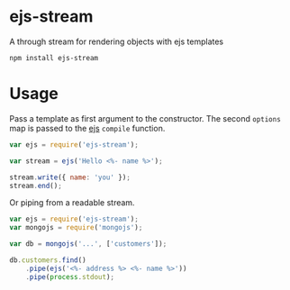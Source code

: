 # ejs-stream

A through stream for rendering objects with ejs templates

	npm install ejs-stream

# Usage

Pass a template as first argument to the constructor. The second `options` map is passed to the [ejs](https://github.com/mde/ejs#usage) `compile` function.

```javascript
var ejs = require('ejs-stream');

var stream = ejs('Hello <%- name %>');

stream.write({ name: 'you' });
stream.end();
```

Or piping from a readable stream.

```javascript
var ejs = require('ejs-stream');
var mongojs = require('mongojs');

var db = mongojs('...', ['customers']);

db.customers.find()
	.pipe(ejs('<%- address %> <%- name %>'))
	.pipe(process.stdout);
```
